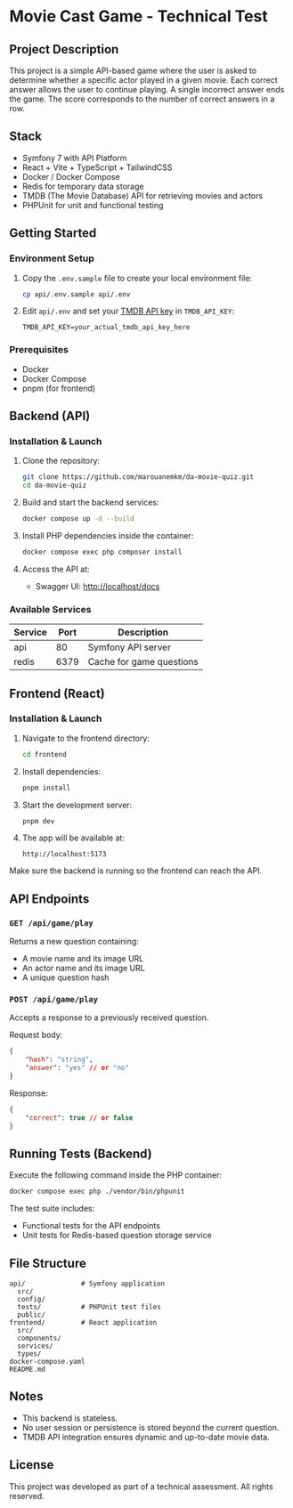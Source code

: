 # Movie Cast Game - Technical Test

## Project Description

This project is a simple API-based game where the user is asked to determine whether a specific actor played in a given movie. Each correct answer allows the user to continue playing. A single incorrect answer ends the game. The score corresponds to the number of correct answers in a row.

## Stack

-   Symfony 7 with API Platform
-   React + Vite + TypeScript + TailwindCSS
-   Docker / Docker Compose
-   Redis for temporary data storage
-   TMDB (The Movie Database) API for retrieving movies and actors
-   PHPUnit for unit and functional testing

## Getting Started

### Environment Setup

1. Copy the `.env.sample` file to create your local environment file:

    ```bash
    cp api/.env.sample api/.env
    ```

2. Edit `api/.env` and set your [TMDB API key](https://www.themoviedb.org/settings/api) in `TMDB_API_KEY`:

    ```dotenv
    TMDB_API_KEY=your_actual_tmdb_api_key_here
    ```

### Prerequisites

-   Docker
-   Docker Compose
-   pnpm (for frontend)

## Backend (API)

### Installation & Launch

1. Clone the repository:

    ```bash
    git clone https://github.com/marouanemkm/da-movie-quiz.git
    cd da-movie-quiz
    ```

2. Build and start the backend services:

    ```bash
    docker compose up -d --build
    ```

3. Install PHP dependencies inside the container:

    ```bash
    docker compose exec php composer install
    ```

4. Access the API at:

    - Swagger UI: [http://localhost/docs](http://localhost/docs)

### Available Services

| Service | Port | Description              |
| ------- | ---- | ------------------------ |
| api     | 80   | Symfony API server       |
| redis   | 6379 | Cache for game questions |

## Frontend (React)

### Installation & Launch

1. Navigate to the frontend directory:

    ```bash
    cd frontend
    ```

2. Install dependencies:

    ```bash
    pnpm install
    ```

3. Start the development server:

    ```bash
    pnpm dev
    ```

4. The app will be available at:

    ```
    http://localhost:5173
    ```

Make sure the backend is running so the frontend can reach the API.

## API Endpoints

### `GET /api/game/play`

Returns a new question containing:

-   A movie name and its image URL
-   An actor name and its image URL
-   A unique question hash

### `POST /api/game/play`

Accepts a response to a previously received question.

Request body:

```json
{
    "hash": "string",
    "answer": "yes" // or "no"
}
```

Response:

```json
{
    "correct": true // or false
}
```

## Running Tests (Backend)

Execute the following command inside the PHP container:

```bash
docker compose exec php ./vendor/bin/phpunit
```

The test suite includes:

-   Functional tests for the API endpoints
-   Unit tests for Redis-based question storage service

## File Structure

```
api/              # Symfony application
  src/
  config/
  tests/          # PHPUnit test files
  public/
frontend/         # React application
  src/
  components/
  services/
  types/
docker-compose.yaml
README.md
```

## Notes

-   This backend is stateless.
-   No user session or persistence is stored beyond the current question.
-   TMDB API integration ensures dynamic and up-to-date movie data.

## License

This project was developed as part of a technical assessment. All rights reserved.
